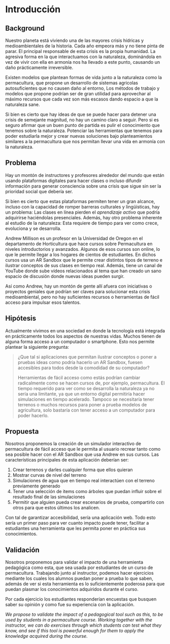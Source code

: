 # Introducción

## Background

Nuestro planeta está viviendo una de las mayores crisis hídricas y medioambientales de la historia. Cada año empeora más y no tiene pinta de parar.
El principal responsable de esta crisis es la propia humanidad. La agresiva forma en la que interactuamos con la naturaleza, dominándola en vez de vivir con ella en armonía nos ha llevado a este punto, causando un daño prácticamente irreversible.

Existen modelos que plantean formas de vida junto a la naturaleza como la permacultura, que propone un desarrollo de sistemas agricolas autosuficientes que no causen daño al entorno, Los métodos de trabajo y modelos que propone podrían ser de gran utilidad para aprovechar al máximo recursos que cada vez son más escasos dando espacio a que la naturaleza sane.

Si bien es cierto que hay ideas de que se puede hacer para detener una crisis de semejante magnitud, no hay un camino claro a seguir. Pero si es seguro afirmar que un buen punto de partida es pulir el conocimiento que tenemos sobre la naturaleza. Potenciar las herramientas que tenemos para poder estudiarla mejor y crear nuevas soluciones bajo planteamientos similares a la permacultura que nos permitan llevar una vida en armonía con la naturaleza. 

## Problema
Hay un montón de instructores y profesores alrededor del mundo que están usando plataformas digitales para hacer clases o incluso difundir información para generar consciencia sobre una crisis que sigue sin ser la prioridad social que debería ser.

Si bien es cierto que estas plataformas permiten tener un gran alcance, incluso con la capacidad de romper barreras culturales y lingüísticas, hay un problema: Las clases en línea pierden el *aprendizaje activo* que podría adquirirse haciéndolas presenciales. Además, hay otro problema inherente al estudio de la naturaleza: Esta requiere de tiempo para ver como crece, evoluciona y se desarrolla.

Andrew Millison es un profesor en la Universidad de Oregon en el departamento de Horticultura que hace cursos sobre Permacultura en niveles introductorios y avanzados. Algunos de esos cursos son online, lo que le permite llegar a los hogares de cientos de estudiantes. En dichos cursos usa un AR Sandbox que le permite crear distintos tipos de terreno e ilustrar conceptos de sus clases en tiempo real. Además, tiene un canal de YouTube donde sube vídeos relacionados al tema que han creado un sano espacio de discusión donde nuevas ideas pueden surgir.

Así como Andrew, hay un montón de gente allí afuera con iniciativas o proyectos geniales que podrían ser claves para solucionar esta crisis medioambiental, pero no hay suficientes recursos o herramientas de fácil acceso para impulsar esos talentos. 



## Hipótesis

Actualmente vivimos en una sociedad en donde la tecnología está integrada en prácticamente todos los aspectos de nuestras vidas. Muchos tienen de alguna forma acceso a un computador o smartphone. Esto nos permite plantear la siguiente pregunta:

> ¿Que tal si aplicaciones que permitan ilustrar conceptos o poner a pruebas ideas como podría hacerlo un AR Sandbox, fuesen accesibles para todos desde la comodidad de su computador? 
> 
> Herramientas de fácil acceso como estás podrían cambiar radicalmente como se hacen cursos de, por ejemplo, permacultura. El tiempo requerido para ver como se desarrolla la naturaleza ya no sería una limitante, ya que un entorno digital permitiría hacer simulaciones en tiempo acelerado. Tampoco se necesitaría tener terrenos o muchos recursos para poner a prueba modelos de agricultura, solo bastaría con tener acceso a un computador para poder hacerlo.


## Propuesta

Nosotros proponemos la creación de un simulador interactivo de permacultura de fácil acceso que le permita al usuario recrear tanto como sea posible hacer con el AR Sandbox que usa Andrew en sus cursos. Las características principales de esta aplicación deberían ser:

1. Crear terrenos y darles cualquier forma que ellos quieran
2. Mostrar curvas de nivel del terreno
3. Simulaciones de agua que en tiempo real interactúen con el terreno previamente generado
4. Tener una selección de items como árboles que puedan influir sobre el resultado final de las simulaciones
5. Permitir que alguien pueda crear escenarios de prueba, compartirlo con otros para que estos últimos los analicen.

Con tal de garantizar accesibilidad, sería una aplicación web. Todo esto sería un primer paso para ver cuanto impacto puede tener, facilitar a estudiantes una herramienta que les permita poner en práctica sus conocimientos.

## Validación

Nosotros proponemos para validar el impacto de una herramienta pedagógica como esta, que sea usada por estudiantes de un curso de permacultura. Trabajando junto al instructor, podemos hacer ejercicios mediante los cuales los alumnos puedan poner a prueba lo que saben, además de ver si esta herramienta es lo suficientemente poderosa para que puedan plasmar los conocimientos adquiridos durante el curso.

Por cada ejercicio los estudiantes responderían encuestas que busquen saber su opinión y como fue su experiencia con la aplicación.

*We propose to validate the impact of a pedagogical tool such as this, to be used by students in a permaculture course. Working together with the instructor, we can do exercises through which students can test what they know, and see if this tool is powerful enough for them to apply the knowledge acquired during the course.*




















